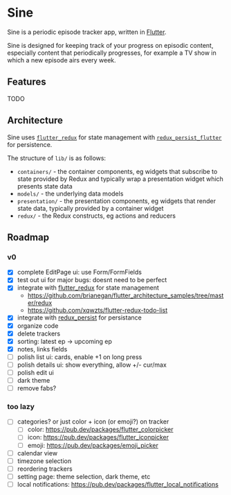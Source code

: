 # Sine

Sine is a periodic episode tracker app, written in [Flutter](https://flutter.dev/).

Sine is designed for keeping track of your progress on episodic content, especially content that periodically progresses, for example a TV show in which a new episode airs every week.

## Features

TODO

## Architecture

Sine uses [`flutter_redux`](https://pub.dev/packages/flutter_redux) for state management with [`redux_persist_flutter`](https://pub.dev/packages/redux_persist_flutter) for persistence.

The structure of `lib/` is as follows:

- `containers/` - the container components, eg widgets that subscribe to state provided by Redux and typically wrap a presentation widget which presents state data
- `models/` - the underlying data models
- `presentation/` - the presentation components, eg widgets that render state data, typically provided by a container widget
- `redux/` - the Redux constructs, eg actions and reducers

## Roadmap

### v0

- [x] complete EditPage ui: use Form/FormFields
- [x] test out ui for major bugs: doesnt need to be perfect
- [x] integrate with [flutter_redux](https://pub.dev/packages/flutter_redux) for state management
  - https://github.com/brianegan/flutter_architecture_samples/tree/master/redux
  - https://github.com/xqwzts/flutter-redux-todo-list
- [x] integrate with [redux_persist](https://pub.dev/packages/redux_persist) for persistance
- [x] organize code
- [x] delete trackers
- [x] sorting: latest ep -> upcoming ep
- [x] notes, links fields
- [ ] polish list ui: cards, enable +1 on long press
- [ ] polish details ui: show everything, allow +/- cur/max
- [ ] polish edit ui
- [ ] dark theme
- [ ] remove fabs?

### too lazy

- [ ] categories? or just color + icon (or emoji?) on tracker
  - [ ] color: https://pub.dev/packages/flutter_colorpicker
  - [ ] icon: https://pub.dev/packages/flutter_iconpicker
  - [ ] emoji: https://pub.dev/packages/emoji_picker
- [ ] calendar view
- [ ] timezone selection
- [ ] reordering trackers
- [ ] setting page: theme selection, dark theme, etc
- [ ] local notifications: https://pub.dev/packages/flutter_local_notifications

